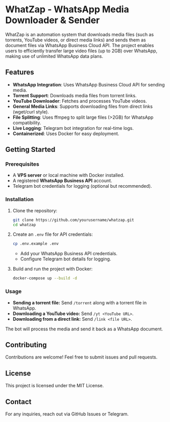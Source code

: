 # WhatZap - WhatsApp Media Downloader & Sender

WhatZap is an automation system that downloads media files (such as torrents, YouTube videos, or direct media links) and sends them as document files via WhatsApp Business Cloud API. The project enables users to efficiently transfer large video files (up to 2GB) over WhatsApp, making use of unlimited WhatsApp data plans.

## Features
- **WhatsApp Integration**: Uses WhatsApp Business Cloud API for sending media.
- **Torrent Support**: Downloads media files from torrent links.
- **YouTube Downloader**: Fetches and processes YouTube videos.
- **General Media Links**: Supports downloading files from direct links (wget/curl style).
- **File Splitting**: Uses ffmpeg to split large files (>2GB) for WhatsApp compatibility.
- **Live Logging**: Telegram bot integration for real-time logs.
- **Containerized**: Uses Docker for easy deployment.

## Getting Started

### Prerequisites
- A **VPS server** or local machine with Docker installed.
- A registered **WhatsApp Business API** account.
- Telegram bot credentials for logging (optional but recommended).

### Installation
1. Clone the repository:
   ```sh
   git clone https://github.com/yourusername/whatzap.git
   cd whatzap
   ```
2. Create an `.env` file for API credentials:
   ```sh
   cp .env.example .env
   ```
   - Add your WhatsApp Business API credentials.
   - Configure Telegram bot details for logging.

3. Build and run the project with Docker:
   ```sh
   docker-compose up --build -d
   ```

### Usage
- **Sending a torrent file:** Send `/torrent` along with a torrent file in WhatsApp.
- **Downloading a YouTube video:** Send `/yt <YouTube URL>`.
- **Downloading from a direct link:** Send `/link <file URL>`.

The bot will process the media and send it back as a WhatsApp document.

## Contributing
Contributions are welcome! Feel free to submit issues and pull requests.

## License
This project is licensed under the MIT License.

## Contact
For any inquiries, reach out via GitHub Issues or Telegram.

